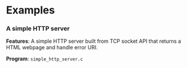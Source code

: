 # Examples

### A simple HTTP server

**Features**: A simple HTTP server built from TCP socket API that returns a HTML webpage and handle error URI.

**Program**: ``simple_http_server.c``